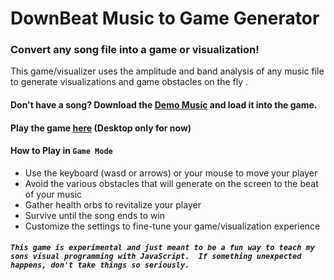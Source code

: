 # DownBeat Music to Game Generator

### Convert any song file into a game or visualization!

This game/visualizer uses the amplitude and band analysis of any music file to generate visualizations and game obstacles on the fly
.
#### Don't have a song? Download the [Demo Music](./assets/demo.mp3) and load it into the game.

#### Play the game [here](https://metal-messiah.github.io/visualizer-game/) (Desktop only for now)

#### How to Play in `Game Mode`
- Use the keyboard (wasd or arrows) or your mouse to move your player
- Avoid the various obstacles that will generate on the screen to the beat of your music
- Gather health orbs to revitalize your player
- Survive until the song ends to win
- Customize the settings to fine-tune your game/visualization experience

##### `This game is experimental and just meant to be a fun way to teach my sons visual programming with JavaScript.  If something unexpected happens, don't take things so seriously.`